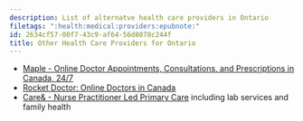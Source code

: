 ```yaml
---
description: List of alternatve health care providers in Ontario
filetags: ":health:medical:providers:epubnote:"
id: 2634cf57-00f7-43c9-af64-56d8078c244f
title: Other Health Care Providers for Ontario
---
```


- [Maple - Online Doctor Appointments, Consultations, and Prescriptions
  in Canada, 24/7](https://www.getmaple.ca/)
- [Rocket Doctor: Online Doctors in Canada](https://rocketdoctor.ca/)
- [Care& - Nurse Practitioner Led Primary Care](https://careand.ca/)
  including lab services and family health
